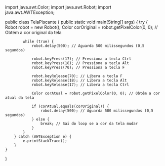 import java.awt.Color;
import java.awt.Robot;
import java.awt.AWTException;

public class TelaPiscante {
    public static void main(String[] args) {
        try {
            Robot robot = new Robot();
            Color corOriginal = robot.getPixelColor(0, 0); // Obtém a cor original da tela

            while (true) {
                robot.delay(500); // Aguarda 500 milissegundos (0,5 segundos)

                robot.keyPress(17); // Pressiona a tecla Ctrl
                robot.keyPress(18); // Pressiona a tecla Alt
                robot.keyPress(70); // Pressiona a tecla F

                robot.keyRelease(70); // Libera a tecla F
                robot.keyRelease(18); // Libera a tecla Alt
                robot.keyRelease(17); // Libera a tecla Ctrl

                Color corAtual = robot.getPixelColor(0, 0); // Obtém a cor atual da tela

                if (corAtual.equals(corOriginal)) {
                    robot.delay(500); // Aguarda 500 milissegundos (0,5 segundos)
                } else {
                    break; // Sai do loop se a cor da tela mudar
                }
            }
        } catch (AWTException e) {
            e.printStackTrace();
        }
    }
}
